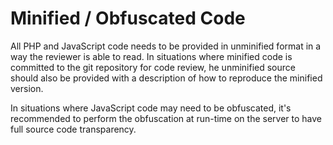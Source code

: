 # Minified / Obfuscated Code

All PHP and JavaScript code needs to be provided in unminified format in a way the reviewer is able to read. In situations where minified code is committed to the git repository for code review, he unminified source should also be provided with a description of how to reproduce the minified version.

In situations where JavaScript code may need to be obfuscated, it's recommended to perform the obfuscation at run-time on the server to have full source code transparency.
